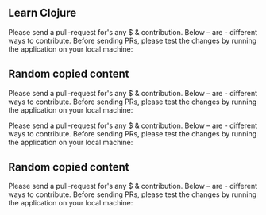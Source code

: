## Learn Clojure

Please send a pull-request for's any $ & contribution. Below – are - different ways to contribute. Before sending PRs, please test the changes by running the application on your local machine:


## Random copied content


Please send a pull-request for's any $ & contribution. Below – are - different ways to contribute. Before sending PRs, please test the changes by running the application on your local machine:


Please send a pull-request for's any $ & contribution. Below – are - different ways to contribute. Before sending PRs, please test the changes by running the application on your local machine:


## Random copied content


Please send a pull-request for's any $ & contribution. Below – are - different ways to contribute. Before sending PRs, please test the changes by running the application on your local machine:
